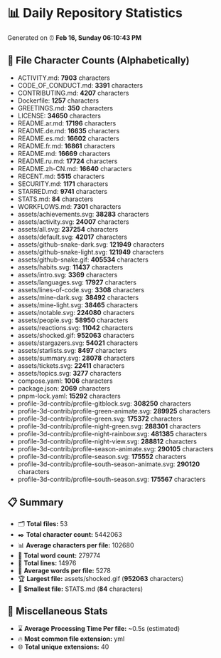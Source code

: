 # 📊 Daily Repository Statistics
Generated on ⏰ **Feb 16, Sunday 06:10:43 PM**

## 📂 File Character Counts (Alphabetically)
- ACTIVITY.md: **7903** characters
- CODE_OF_CONDUCT.md: **3391** characters
- CONTRIBUTING.md: **4207** characters
- Dockerfile: **1257** characters
- GREETINGS.md: **350** characters
- LICENSE: **34650** characters
- README.ar.md: **17196** characters
- README.de.md: **16635** characters
- README.es.md: **16602** characters
- README.fr.md: **16861** characters
- README.md: **16669** characters
- README.ru.md: **17724** characters
- README.zh-CN.md: **16640** characters
- RECENT.md: **5515** characters
- SECURITY.md: **1171** characters
- STARRED.md: **9741** characters
- STATS.md: **84** characters
- WORKFLOWS.md: **7301** characters
- assets/achievements.svg: **38283** characters
- assets/activity.svg: **24007** characters
- assets/all.svg: **237254** characters
- assets/default.svg: **42017** characters
- assets/github-snake-dark.svg: **121949** characters
- assets/github-snake-light.svg: **121949** characters
- assets/github-snake.gif: **405534** characters
- assets/habits.svg: **11437** characters
- assets/intro.svg: **3369** characters
- assets/languages.svg: **17927** characters
- assets/lines-of-code.svg: **3308** characters
- assets/mine-dark.svg: **38492** characters
- assets/mine-light.svg: **38465** characters
- assets/notable.svg: **224080** characters
- assets/people.svg: **58950** characters
- assets/reactions.svg: **11042** characters
- assets/shocked.gif: **952063** characters
- assets/stargazers.svg: **54021** characters
- assets/starlists.svg: **8497** characters
- assets/summary.svg: **28078** characters
- assets/tickets.svg: **22411** characters
- assets/topics.svg: **3277** characters
- compose.yaml: **1006** characters
- package.json: **2069** characters
- pnpm-lock.yaml: **15292** characters
- profile-3d-contrib/profile-gitblock.svg: **308250** characters
- profile-3d-contrib/profile-green-animate.svg: **289925** characters
- profile-3d-contrib/profile-green.svg: **175372** characters
- profile-3d-contrib/profile-night-green.svg: **288301** characters
- profile-3d-contrib/profile-night-rainbow.svg: **481385** characters
- profile-3d-contrib/profile-night-view.svg: **288812** characters
- profile-3d-contrib/profile-season-animate.svg: **290105** characters
- profile-3d-contrib/profile-season.svg: **175552** characters
- profile-3d-contrib/profile-south-season-animate.svg: **290120** characters
- profile-3d-contrib/profile-south-season.svg: **175567** characters

## 📋 Summary
- 🗂️ **Total files:** 53
- ✒️ **Total character count:** 5442063
- 📊 **Average characters per file:** 102680
- 📝 **Total word count:** 279774
- 🧾 **Total lines:** 14976
- 📐 **Average words per file:** 5278
- 🏆 **Largest file:** assets/shocked.gif (**952063** characters)
- 🥉 **Smallest file:** STATS.md (**84** characters)

## 🌟 Miscellaneous Stats
- ⌛ **Average Processing Time Per file:** ~0.5s (estimated)
- 🔥 **Most common file extension:** yml
- 🌐 **Total unique extensions:** 40
